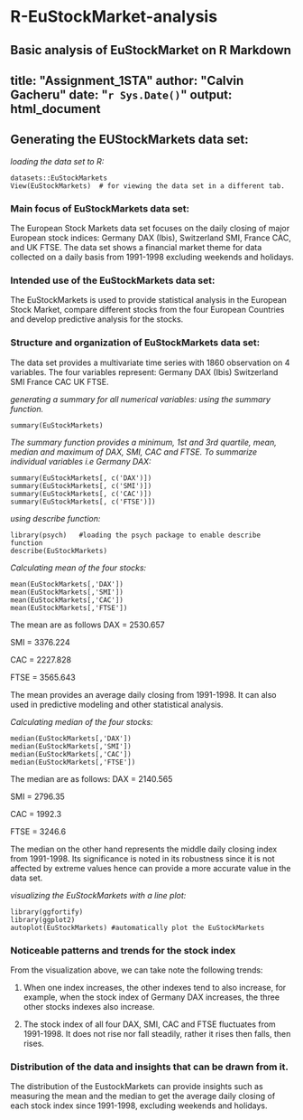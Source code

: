 # R-EuStockMarket-analysis
Basic analysis of EuStockMarket on R Markdown
---
title: "Assignment_1STA"
author: "Calvin Gacheru"
date: "`r Sys.Date()`"
output: html_document
---

## Generating the EUStockMarkets data set:

*loading the data set to R:*

```{r echo = FALSE}
datasets::EuStockMarkets
View(EuStockMarkets)  # for viewing the data set in a different tab.

```

### Main focus of EuStockMarkets data set:

The European Stock Markets data set focuses on the daily closing of major European stock indices: Germany DAX (Ibis), Switzerland SMI, France CAC, and UK FTSE. The data set shows a financial market theme for data collected on a daily basis from 1991-1998 excluding weekends and holidays.

### Intended use of the EuStockMarkets data set:

The EuStockMarkets is used to provide statistical analysis in the European Stock Market, compare different stocks from the four European Countries and develop predictive analysis for the stocks.

### Structure and organization of EuStockMarkets data set:

The data set provides a multivariate time series with 1860 observation on 4 variables. The four variables represent: Germany DAX (Ibis) Switzerland SMI France CAC UK FTSE.

*generating a summary for all numerical variables: using the summary function.*

```{r}
summary(EuStockMarkets) 
```

*The summary function provides a minimum, 1st and 3rd quartile, mean, median and maximum of DAX, SMI, CAC and FTSE. To summarize individual variables i.e Germany DAX:*

```{r}
summary(EuStockMarkets[, c('DAX')])
summary(EuStockMarkets[, c('SMI')])
summary(EuStockMarkets[, c('CAC')])
summary(EuStockMarkets[, c('FTSE')])

```

*using describe function:*

```{r}
library(psych)   #loading the psych package to enable describe function
describe(EuStockMarkets)
```

*Calculating mean of the four stocks:*

```{r}
mean(EuStockMarkets[,'DAX'])
mean(EuStockMarkets[,'SMI'])
mean(EuStockMarkets[,'CAC'])
mean(EuStockMarkets[,'FTSE'])
```

The mean are as follows DAX = 2530.657

SMI = 3376.224

CAC = 2227.828

FTSE = 3565.643

The mean provides an average daily closing from 1991-1998. It can also used in predictive modeling and other statistical analysis.

*Calculating median of the four stocks:*

```{r}
median(EuStockMarkets[,'DAX'])
median(EuStockMarkets[,'SMI'])
median(EuStockMarkets[,'CAC'])
median(EuStockMarkets[,'FTSE'])

```

The median are as follows: DAX = 2140.565

SMI = 2796.35

CAC = 1992.3

FTSE = 3246.6

The median on the other hand represents the middle daily closing index from 1991-1998. Its significance is noted in its robustness since it is not affected by extreme values hence can provide a more accurate value in the data set.

*visualizing the EuStockMarkets with a line plot:*

```{r}
library(ggfortify)
library(ggplot2)
autoplot(EuStockMarkets) #automatically plot the EuStockMarkets
```

### Noticeable patterns and trends for the stock index

From the visualization above, we can take note the following trends:

1)  When one index increases, the other indexes tend to also increase, for example, when the stock index of Germany DAX increases, the three other stocks indexes also increase.

2)  The stock index of all four DAX, SMI, CAC and FTSE fluctuates from 1991-1998. It does not rise nor fall steadily, rather it rises then falls, then rises.

### Distribution of the data and insights that can be drawn from it.

The distribution of the EustockMarkets can provide insights such as measuring the mean and the median to get the average daily closing of each stock index since 1991-1998, excluding weekends and holidays.
